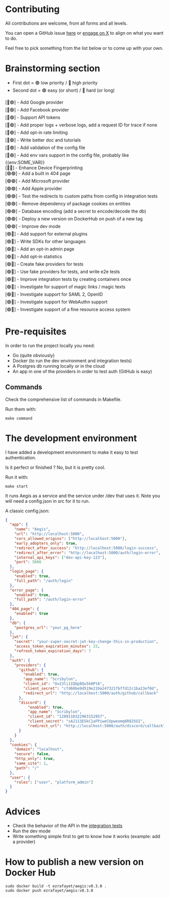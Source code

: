 # Contributing

All contributions are welcome, from all forms and all levels.

You can open a GitHub issue [here](https://github.com/ezrafayet/aegis/issues) or [engage on X](https://x.com/nohokthen) to align on what you want to do.

Feel free to pick something from the list below or to come up with your own.

# Brainstorming section

- First dot = 🟢 low priority / 🔴 high priority
- Second dot =  🟢 easy (or short) / 🔴 hard (or long)

[🔴🟢] - Add Google provider  
[🔴🟢] - Add Facebook provider  
[🔴🟢] - Support API tokens  
[🔴🟢] - Add proper logs + verbose logs, add a request ID for trace if none  
[🔴🟢] - Add opt-in rate limiting  
[🔴🟢] - Write better doc and tutorials  
[🔴🟢] - Add validation of the config file  
[🔴🟢] - Add env vars support in the config file, probably like {{env:SOME_VAR}}  
[🔴🔴] - Enhance Device Fingerprinting  
[🟢🟢] - Add a built in 404 page  
[🟢🟢] - Add Microsoft provider  
[🟢🟢] - Add Apple provider  
[🟢🟢] - Test the redirects to custom paths from config in integration tests  
[🟢🟢] - Remove dependency of package cookies on entities  
[🟢🟢] - Database encoding (add a secret to encode/decode the db)  
[🟢🟢] - Deploy a new version on DockerHub on push of a new tag  
[🟢🟢] - Improve dev mode  
[🟢🔴] - Add support for external plugins  
[🟢🔴] - Write SDKs for other languages  
[🟢🔴] - Add an opt-in admin page  
[🟢🔴] - Add opt-in statistics  
[🟢🔴] - Create fake providers for tests  
[🟢🔴] - Use fake providers for tests, and write e2e tests  
[🟢🔴] - Improve integration tests by creating containers once  
[🟢🔴] - Investigate for support of magic links / magic texts  
[🟢🔴] - Investigate support for SAML 2, OpenID  
[🟢🔴] - Investigate support for WebAuthn support  
[🟢🔴] - Investigate support of a fine resource access system  

# Pre-requisites

In order to run the project locally you need:
- Go (quite obviously)
- Docker (to run the dev environment and integration tests)
- A Postgres db running locally or in the cloud
- An app in one of the providers in order to test auth (GitHub is easy)

## Commands

Check the comprehensive list of commands in Makefile.

Run them with:

```
make command
```

# The development environment

I have added a development environment to make it easy to test authentication.

Is it perfect or finished ? No, but it is pretty cool.

Run it with:

```
make start
```

It runs Aegis as a service and the service under /dev that uses it. Note you will need a config.json in src for it to run.

A classic config.json:

```json
{
  "app": {
    "name": "Aegis",
    "url": "http://localhost:5000",
    "cors_allowed_origins": ["http://localhost:5000"],
    "early_adopters_only": true,
    "redirect_after_success": "http://localhost:5000/login-success",
    "redirect_after_error": "http://localhost:5000/auth/login-error",
    "internal_api_keys": ["dev-api-key-123"],
    "port": 5666
  },
  "login_page": {
    "enabled": true,
    "full_path": "/auth/login"
  },
  "error_page": {
    "enabled": true,
    "full_path": "/auth/login-error"
  },
  "404_page": {
    "enabled": true
  },
  "db": {
    "postgres_url": "your_pg_here"
  },
  "jwt": {
    "secret": "your-super-secret-jwt-key-change-this-in-production",
    "access_token_expiration_minutes": 15,
    "refresh_token_expiration_days": 7
  },
  "auth": {
    "providers": {
      "github": {
        "enabled": true,
        "app_name": "Scribylon",
        "client_id": "Ov23li1IQUp8Qu5k0PtA",
        "client_secret": "cfd60be9d519e219a2473217bffd12c1ba23ef0d",
        "redirect_url": "http://localhost:5000/auth/github/callback"
      },
      "discord": {
          "enabled": true,
          "app_name": "Scribylon",
          "client_id": "1289110322963152957",
          "client_secret": "sAJ113ESkC1aFPiweCUpweomq6R825GI",
          "redirect_url": "http://localhost:5000/auth/discord/callback"
      }
    }
  },
  "cookies": {
    "domain": "localhost",
    "secure": false,
    "http_only": true,
    "same_site": 1,
    "path": "/"
  },
  "user": {
    "roles": ["user", "platform_admin"]
  }
} 
```

# Advices

- Check the behavior of the API in the [integration tests](https://github.com/ezrafayet/aegis/blob/master/src/integration/integration_test.go)
- Run the dev mode
- Write something simple first to get to know how it works (example: add a provider)

# How to publish a new version on Docker Hub

```
sudo docker build -t ezrafayet/aegis:v0.3.0 .
sudo docker push ezrafayet/aegis:v0.3.0
```
